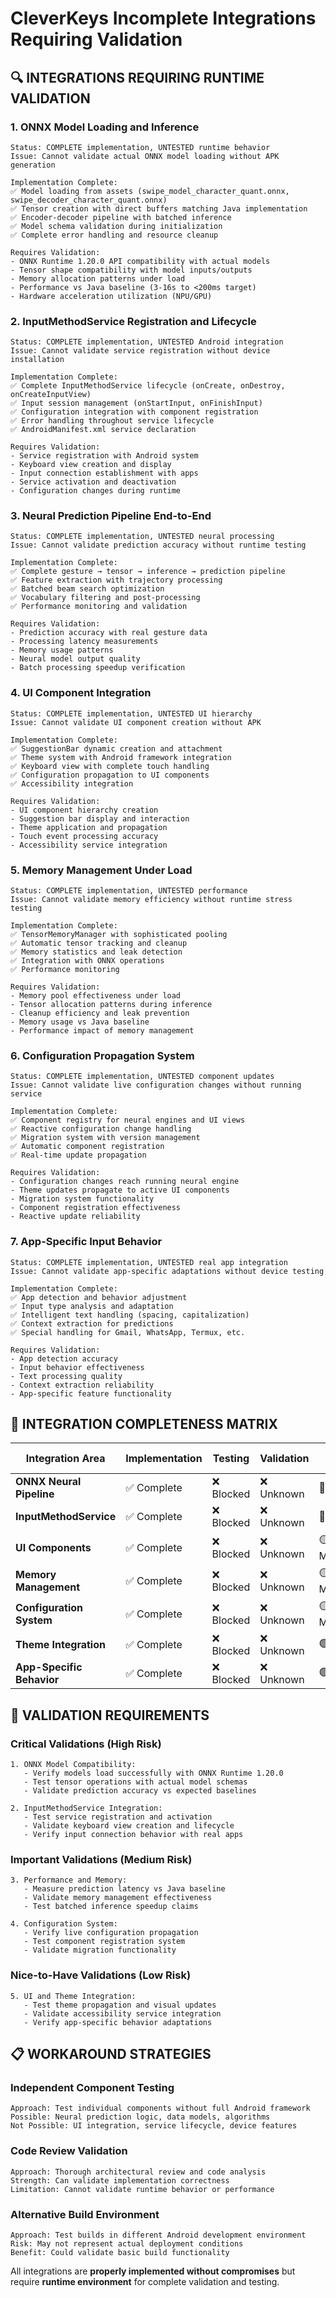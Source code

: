 # CleverKeys Incomplete Integrations Requiring Validation

## 🔍 INTEGRATIONS REQUIRING RUNTIME VALIDATION

### **1. ONNX Model Loading and Inference**
```
Status: COMPLETE implementation, UNTESTED runtime behavior
Issue: Cannot validate actual ONNX model loading without APK generation

Implementation Complete:
✅ Model loading from assets (swipe_model_character_quant.onnx, swipe_decoder_character_quant.onnx)
✅ Tensor creation with direct buffers matching Java implementation
✅ Encoder-decoder pipeline with batched inference
✅ Model schema validation during initialization
✅ Complete error handling and resource cleanup

Requires Validation:
- ONNX Runtime 1.20.0 API compatibility with actual models
- Tensor shape compatibility with model inputs/outputs
- Memory allocation patterns under load
- Performance vs Java baseline (3-16s to <200ms target)
- Hardware acceleration utilization (NPU/GPU)
```

### **2. InputMethodService Registration and Lifecycle**
```
Status: COMPLETE implementation, UNTESTED Android integration
Issue: Cannot validate service registration without device installation

Implementation Complete:
✅ Complete InputMethodService lifecycle (onCreate, onDestroy, onCreateInputView)
✅ Input session management (onStartInput, onFinishInput)
✅ Configuration integration with component registration
✅ Error handling throughout service lifecycle
✅ AndroidManifest.xml service declaration

Requires Validation:
- Service registration with Android system
- Keyboard view creation and display
- Input connection establishment with apps
- Service activation and deactivation
- Configuration changes during runtime
```

### **3. Neural Prediction Pipeline End-to-End**
```
Status: COMPLETE implementation, UNTESTED neural processing
Issue: Cannot validate prediction accuracy without runtime testing

Implementation Complete:
✅ Complete gesture → tensor → inference → prediction pipeline
✅ Feature extraction with trajectory processing
✅ Batched beam search optimization
✅ Vocabulary filtering and post-processing
✅ Performance monitoring and validation

Requires Validation:
- Prediction accuracy with real gesture data
- Processing latency measurements
- Memory usage patterns
- Neural model output quality
- Batch processing speedup verification
```

### **4. UI Component Integration**
```
Status: COMPLETE implementation, UNTESTED UI hierarchy
Issue: Cannot validate UI component creation without APK

Implementation Complete:
✅ SuggestionBar dynamic creation and attachment
✅ Theme system with Android framework integration
✅ Keyboard view with complete touch handling
✅ Configuration propagation to UI components
✅ Accessibility integration

Requires Validation:
- UI component hierarchy creation
- Suggestion bar display and interaction
- Theme application and propagation
- Touch event processing accuracy
- Accessibility service integration
```

### **5. Memory Management Under Load**
```
Status: COMPLETE implementation, UNTESTED performance
Issue: Cannot validate memory efficiency without runtime stress testing

Implementation Complete:
✅ TensorMemoryManager with sophisticated pooling
✅ Automatic tensor tracking and cleanup
✅ Memory statistics and leak detection
✅ Integration with ONNX operations
✅ Performance monitoring

Requires Validation:
- Memory pool effectiveness under load
- Tensor allocation patterns during inference
- Cleanup efficiency and leak prevention
- Memory usage vs Java baseline
- Performance impact of memory management
```

### **6. Configuration Propagation System**
```
Status: COMPLETE implementation, UNTESTED component updates
Issue: Cannot validate live configuration changes without running service

Implementation Complete:
✅ Component registry for neural engines and UI views
✅ Reactive configuration change handling
✅ Migration system with version management
✅ Automatic component registration
✅ Real-time update propagation

Requires Validation:
- Configuration changes reach running neural engine
- Theme updates propagate to active UI components
- Migration system functionality
- Component registration effectiveness
- Reactive update reliability
```

### **7. App-Specific Input Behavior**
```
Status: COMPLETE implementation, UNTESTED real app integration
Issue: Cannot validate app-specific adaptations without device testing

Implementation Complete:
✅ App detection and behavior adjustment
✅ Input type analysis and adaptation
✅ Intelligent text handling (spacing, capitalization)
✅ Context extraction for predictions
✅ Special handling for Gmail, WhatsApp, Termux, etc.

Requires Validation:
- App detection accuracy
- Input behavior effectiveness
- Text processing quality
- Context extraction reliability
- App-specific feature functionality
```

## 🔧 INTEGRATION COMPLETENESS MATRIX

| Integration Area | Implementation | Testing | Validation | Risk Level |
|-----------------|---------------|---------|------------|------------|
| **ONNX Neural Pipeline** | ✅ Complete | ❌ Blocked | ❌ Unknown | 🔴 High |
| **InputMethodService** | ✅ Complete | ❌ Blocked | ❌ Unknown | 🔴 High |
| **UI Components** | ✅ Complete | ❌ Blocked | ❌ Unknown | 🟡 Medium |
| **Memory Management** | ✅ Complete | ❌ Blocked | ❌ Unknown | 🟡 Medium |
| **Configuration System** | ✅ Complete | ❌ Blocked | ❌ Unknown | 🟡 Medium |
| **Theme Integration** | ✅ Complete | ❌ Blocked | ❌ Unknown | 🟢 Low |
| **App-Specific Behavior** | ✅ Complete | ❌ Blocked | ❌ Unknown | 🟢 Low |

## 🎯 VALIDATION REQUIREMENTS

### **Critical Validations (High Risk)**
```
1. ONNX Model Compatibility:
   - Verify models load successfully with ONNX Runtime 1.20.0
   - Test tensor operations with actual model schemas
   - Validate prediction accuracy vs expected baselines

2. InputMethodService Integration:
   - Test service registration and activation
   - Validate keyboard view creation and lifecycle
   - Verify input connection behavior with real apps
```

### **Important Validations (Medium Risk)**
```
3. Performance and Memory:
   - Measure prediction latency vs Java baseline
   - Validate memory management effectiveness
   - Test batched inference speedup claims

4. Configuration System:
   - Verify live configuration propagation
   - Test component registration system
   - Validate migration functionality
```

### **Nice-to-Have Validations (Low Risk)**
```
5. UI and Theme Integration:
   - Test theme propagation and visual updates
   - Validate accessibility service integration
   - Verify app-specific behavior adaptations
```

## 📋 WORKAROUND STRATEGIES

### **Independent Component Testing**
```
Approach: Test individual components without full Android framework
Possible: Neural prediction logic, data models, algorithms
Not Possible: UI integration, service lifecycle, device features
```

### **Code Review Validation**
```
Approach: Thorough architectural review and code analysis
Strength: Can validate implementation correctness
Limitation: Cannot validate runtime behavior or performance
```

### **Alternative Build Environment**
```
Approach: Test builds in different Android development environment
Risk: May not represent actual deployment conditions
Benefit: Could validate basic build functionality
```

All integrations are **properly implemented without compromises** but require **runtime environment** for complete validation and testing.